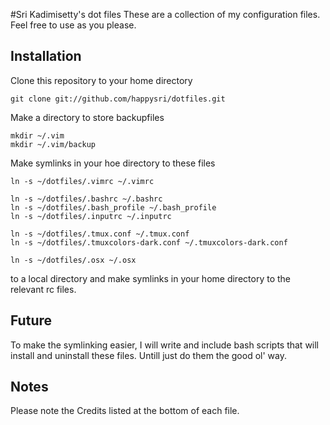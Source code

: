 #Sri Kadimisetty's dot files
These are a collection of my configuration files. Feel free to use as you please.


## Installation
Clone this repository to your home directory

	git clone git://github.com/happysri/dotfiles.git

Make a directory to store backupfiles 

	mkdir ~/.vim
	mkdir ~/.vim/backup

Make symlinks in your hoe directory to these files

	ln -s ~/dotfiles/.vimrc ~/.vimrc

	ln -s ~/dotfiles/.bashrc ~/.bashrc
	ln -s ~/dotfiles/.bash_profile ~/.bash_profile
	ln -s ~/dotfiles/.inputrc ~/.inputrc

	ln -s ~/dotfiles/.tmux.conf ~/.tmux.conf
	ln -s ~/dotfiles/.tmuxcolors-dark.conf ~/.tmuxcolors-dark.conf

	ln -s ~/dotfiles/.osx ~/.osx

to a local directory and make symlinks in your home directory to the relevant rc files.


## Future
To make the symlinking easier, I will write and include bash scripts that will install and uninstall these files. Untill just do them the good ol' way.


## Notes
Please note the Credits listed at the bottom of each file.

